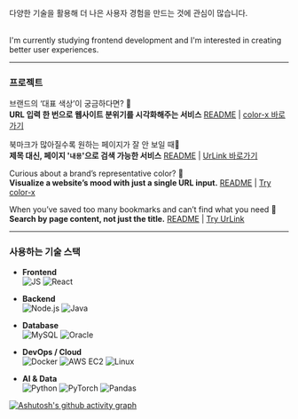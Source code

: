 다양한 기술을 활용해 더 나은 사용자 경험을 만드는 것에 관심이 많습니다.

<br>
I'm currently studying frontend development and I'm interested in creating better user experiences.

---
### 프로젝트

브랜드의 ‘대표 색상’이 궁금하다면? 🤔<br>**URL 입력 한 번으로 웹사이트 분위기를 시각화해주는 서비스** [README](https://github.com/color-extractor/color-extractor?tab=readme-ov-file) | [color-x 바로가기](https://colorx.site)

북마크가 많아질수록 원하는 페이지가 잘 안 보일 때🧐<br>**제목 대신, 페이지 '`내용`'으로 검색 가능한 서비스** [README](https://github.com/ECMA-393/UrLink-Extension) | [UrLink 바로가기](https://chromewebstore.google.com/detail/urlink/ahfnojpakpdiddbnafbmjngbifalkaeh?hl=ko)

Curious about a brand’s representative color? 🤔<br>
**Visualize a website’s mood with just a single URL input.** [README](https://github.com/color-extractor/color-extractor?tab=readme-ov-file) | [Try color-x](https://colorx.site)

When you’ve saved too many bookmarks and can’t find what you need 🧐<br>**Search by page content, not just the title.**
[README](https://github.com/ECMA-393/UrLink-Extension) | [Try UrLink](https://chromewebstore.google.com/detail/urlink/ahfnojpakpdiddbnafbmjngbifalkaeh?hl=ko)

---
### 사용하는 기술 스택

- **Frontend**  
  ![JS](https://img.shields.io/badge/JavaScript-F7DF1E?logo=javascript&logoColor=black) ![React](https://img.shields.io/badge/React-61DAFB?logo=react&logoColor=black)

- **Backend**  
  ![Node.js](https://img.shields.io/badge/Node-339933?logo=node.js&logoColor=white) ![Java](https://img.shields.io/badge/Java-007396?logo=java&logoColor=white)

- **Database**  
  ![MySQL](https://img.shields.io/badge/MySQL-4479A1?logo=mysql&logoColor=white) ![Oracle](https://img.shields.io/badge/Oracle-F80000?logo=oracle&logoColor=white)

- **DevOps / Cloud**  
  ![Docker](https://img.shields.io/badge/Docker-2496ED?logo=docker&logoColor=white) ![AWS EC2](https://img.shields.io/badge/AWS%20EC2-FF9900?logo=amazon-aws&logoColor=white) ![Linux](https://img.shields.io/badge/Linux-FCC624?logo=linux&logoColor=black)

- **AI & Data**  
  ![Python](https://img.shields.io/badge/Python-3776AB?logo=python&logoColor=white) ![PyTorch](https://img.shields.io/badge/PyTorch-EE4C2C?logo=pytorch&logoColor=white) ![Pandas](https://img.shields.io/badge/Pandas-150458?logo=pandas&logoColor=white)


[![Ashutosh's github activity graph](https://github-readme-activity-graph.vercel.app/graph?username=shprk&theme=react-dark)](https://github.com/ashutosh00710/github-readme-activity-graph)

